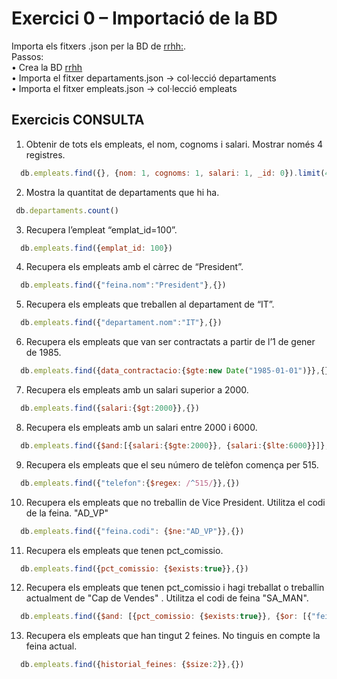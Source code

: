 # Exercici 0 – Importació de la BD #

Importa els fitxers .json per la BD de [rrhh:](https://github.com/mahisumit/DAW-BaseDeDades/blob/main/4.%20Base%20de%20dades%20objecte%20relacionals%20(UF4)/DataBase/rrhh.zip). <br>
Passos: <br>
• Crea la BD [rrhh](https://github.com/mahisumit/DAW-BaseDeDades/blob/main/4.%20Base%20de%20dades%20objecte%20relacionals%20(UF4)/DataBase/bbdd_rrhh.sql) <br>
• Importa el fitxer departaments.json → col·lecció departaments <br>
• Importa el fitxer empleats.json → col·lecció empleats

## Exercicis CONSULTA ##

1. Obtenir de tots els empleats, el nom, cognoms i salari. Mostrar només 4 registres.
  ```js
    db.empleats.find({}, {nom: 1, cognoms: 1, salari: 1, _id: 0}).limit(4)
  ```

2. Mostra la quantitat de departaments que hi ha.
  ```js
   db.departaments.count()
  ```

3. Recupera l’empleat “emplat_id=100”.
  ```js
    db.empleats.find({emplat_id: 100})
  ```

4. Recupera els empleats amb el càrrec de “President”.
  ```js
    db.empleats.find({"feina.nom":"President"},{})
  ```

5. Recupera els empleats que treballen al departament de “IT”.
  ```js
    db.empleats.find({"departament.nom":"IT"},{})
  ```

6. Recupera els empleats que van ser contractats a partir de l’1 de gener de 1985.
  ```js
    db.empleats.find({data_contractacio:{$gte:new Date("1985-01-01")}},{})
  ```

7. Recupera els empleats amb un salari superior a 2000.
  ```js
    db.empleats.find({salari:{$gt:2000}},{})
  ```

8. Recupera els empleats amb un salari entre 2000 i 6000.
  ```js
    db.empleats.find({$and:[{salari:{$gte:2000}}, {salari:{$lte:6000}}]},{})
  ```

9. Recupera els empleats que el seu número de telèfon comença per 515.
  ```js
    db.empleats.find({"telefon":{$regex: /^515/}},{})
  ```

10. Recupera els empleats que no treballin de Vice President. Utilitza el codi de la feina.
"AD_VP"
  ```js
    db.empleats.find({"feina.codi": {$ne:"AD_VP"}},{})
  ```

11. Recupera els empleats que tenen pct_comissio.
  ```js
    db.empleats.find({pct_comissio: {$exists:true}},{})
  ```

12. Recupera els empleats que tenen pct_comissio i hagi treballat o treballin actualment de "Cap de Vendes" . Utilitza el codi de feina "SA_MAN".
  ```js
    db.empleats.find({$and: [{pct_comissio: {$exists:true}}, {$or: [{"feina.codi": "SA_MAN"},{"historial_feines.feina.codi": "SA_MAN"}]}]},{})
  ```
13. Recupera els empleats que han tingut 2 feines. No tinguis en compte la feina actual.
  ```js
    db.empleats.find({historial_feines: {$size:2}},{})
  ```
<!-- ## Exercicis INSERT / UPDATE / DELETE ##

1. Afegeix-te com empleat del departament d’Administració. Com a historial feines has treballat del 01/01/2000 al 31/12/2000 de “Contable” (AC_ACCOUNT) i del
01/01/2001 al 31/12/2002 com a “Ajudant de direcció”( AD_ASST).
I nventa’t les dades que creguis convenients.
  ```js

  ```

2. Afegeix un Departament anomenat “Control de Qualitat amb codi” 120. Aquest Departament té la mateixa localització que el departament de Recursos Humans (190).
  ```js

  ```

3. Modifica l’empelat anterior per tal de que treballi en el departament de “Control de Qualitat” (120).
  ```js

  ```

4. 4. Afegeix un historial_feines per l'empleat amb codi empleat_id = 100. Amb el
següents valors: <br>
{<br>
  &nbsp;&nbsp;&nbsp;"data inici": 01/01/2010,<br>
  &nbsp;&nbsp;&nbsp;"data fi" :05/05/2010,<br>
  &nbsp;&nbsp;&nbsp;"feina" : {<br>
    &nbsp;&nbsp;&nbsp;&nbsp;&nbsp;&nbsp;"codi" : "SA MAN",<br>
    &nbsp;&nbsp;&nbsp;&nbsp;&nbsp;&nbsp;"nom" : "Cap logística"<br>
}<br>
  &nbsp;&nbsp;&nbsp;"departament" : {<br>
  &nbsp;&nbsp;&nbsp;"codi" :90,<br>
  &nbsp;&nbsp;&nbsp;"nom" : "Direcció"<br>
 &nbsp;&nbsp; }<br>
}<br>
  ```js

  ```

5 .Esborra tots els empleats que siguin del departament amb codi 10.
```js

```
-->
